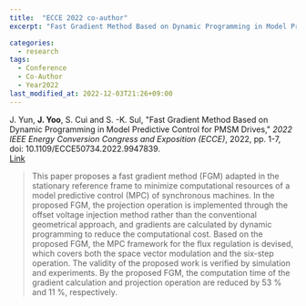```yaml
---
title:  "ECCE 2022 co-author"
excerpt: "Fast Gradient Method Based on Dynamic Programming in Model Predictive Control for PMSM Drives."

categories:
  - research
tags:
  - Conference
  - Co-Author
  - Year2022
last_modified_at: 2022-12-03T21:26+09:00
---
```

J. Yun, **J. Yoo**, S. Cui and S. -K. Sul, "Fast Gradient Method Based on Dynamic Programming in Model Predictive Control for PMSM Drives," *2022 IEEE Energy Conversion Congress and Exposition (ECCE)*, 2022, pp. 1-7, doi: 10.1109/ECCE50734.2022.9947839.  
[Link](https://ieeexplore.ieee.org/document/9947839)  
  
>This paper proposes a fast gradient method (FGM) adapted in the stationary reference frame to minimize computational resources of a model predictive control (MPC) of synchronous machines. In the proposed FGM, the projection operation is implemented through the offset voltage injection method rather than the conventional geometrical approach, and gradients are calculated by dynamic programming to reduce the computational cost. Based on the proposed FGM, the MPC framework for the flux regulation is devised, which covers both the space vector modulation and the six-step operation. The validity of the proposed work is verified by simulation and experiments. By the proposed FGM, the computation time of the gradient calculation and projection operation are reduced by 53 % and 11 %, respectively.

